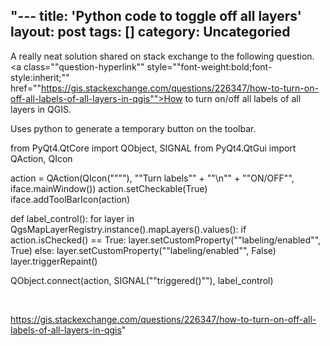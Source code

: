 "---
title: 'Python code to toggle off all layers'
layout: post
tags: []
category: 
Uncategoried
---
A really neat solution shared on stack exchange to the following question. <a class=""question-hyperlink"" style=""font-weight:bold;font-style:inherit;"" href=""https://gis.stackexchange.com/questions/226347/how-to-turn-on-off-all-labels-of-all-layers-in-qgis"">How to turn on/off all labels of all layers in QGIS.</a>

Uses python to generate a temporary button on the toolbar.

from PyQt4.QtCore import QObject, SIGNAL
from PyQt4.QtGui import QAction, QIcon

action = QAction(QIcon(""""), ""Turn labels"" + ""\n"" + ""ON/OFF"", iface.mainWindow())
action.setCheckable(True)
iface.addToolBarIcon(action)

def label_control():
for layer in QgsMapLayerRegistry.instance().mapLayers().values():
if action.isChecked() == True:
layer.setCustomProperty(""labeling/enabled"", True)
else:
layer.setCustomProperty(""labeling/enabled"", False)
layer.triggerRepaint()

QObject.connect(action, SIGNAL(""triggered()""), label_control)

&nbsp;

https://gis.stackexchange.com/questions/226347/how-to-turn-on-off-all-labels-of-all-layers-in-qgis"
